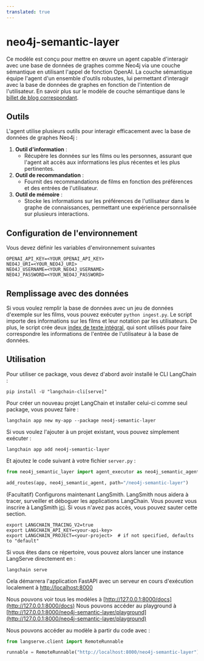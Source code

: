 ```yaml
---
translated: true
---
```


# neo4j-semantic-layer

Ce modèle est conçu pour mettre en œuvre un agent capable d'interagir avec une base de données de graphes comme Neo4j via une couche sémantique en utilisant l'appel de fonction OpenAI.
La couche sémantique équipe l'agent d'un ensemble d'outils robustes, lui permettant d'interagir avec la base de données de graphes en fonction de l'intention de l'utilisateur.
En savoir plus sur le modèle de couche sémantique dans le [billet de blog correspondant](https://medium.com/towards-data-science/enhancing-interaction-between-language-models-and-graph-databases-via-a-semantic-layer-0a78ad3eba49).

## Outils

L'agent utilise plusieurs outils pour interagir efficacement avec la base de données de graphes Neo4j :

1. **Outil d'information** :
   - Récupère les données sur les films ou les personnes, assurant que l'agent ait accès aux informations les plus récentes et les plus pertinentes.
2. **Outil de recommandation** :
   - Fournit des recommandations de films en fonction des préférences et des entrées de l'utilisateur.
3. **Outil de mémoire** :
   - Stocke les informations sur les préférences de l'utilisateur dans le graphe de connaissances, permettant une expérience personnalisée sur plusieurs interactions.

## Configuration de l'environnement

Vous devez définir les variables d'environnement suivantes

```shell
OPENAI_API_KEY=<YOUR_OPENAI_API_KEY>
NEO4J_URI=<YOUR_NEO4J_URI>
NEO4J_USERNAME=<YOUR_NEO4J_USERNAME>
NEO4J_PASSWORD=<YOUR_NEO4J_PASSWORD>
```

## Remplissage avec des données

Si vous voulez remplir la base de données avec un jeu de données d'exemple sur les films, vous pouvez exécuter `python ingest.py`.
Le script importe des informations sur les films et leur notation par les utilisateurs.
De plus, le script crée deux [index de texte intégral](https://neo4j.com/docs/cypher-manual/current/indexes-for-full-text-search/), qui sont utilisés pour faire correspondre les informations de l'entrée de l'utilisateur à la base de données.

## Utilisation

Pour utiliser ce package, vous devez d'abord avoir installé le CLI LangChain :

```shell
pip install -U "langchain-cli[serve]"
```

Pour créer un nouveau projet LangChain et installer celui-ci comme seul package, vous pouvez faire :

```shell
langchain app new my-app --package neo4j-semantic-layer
```

Si vous voulez l'ajouter à un projet existant, vous pouvez simplement exécuter :

```shell
langchain app add neo4j-semantic-layer
```

Et ajoutez le code suivant à votre fichier `server.py` :

```python
from neo4j_semantic_layer import agent_executor as neo4j_semantic_agent

add_routes(app, neo4j_semantic_agent, path="/neo4j-semantic-layer")
```

(Facultatif) Configurons maintenant LangSmith.
LangSmith nous aidera à tracer, surveiller et déboguer les applications LangChain.
Vous pouvez vous inscrire à LangSmith [ici](https://smith.langchain.com/).
Si vous n'avez pas accès, vous pouvez sauter cette section.

```shell
export LANGCHAIN_TRACING_V2=true
export LANGCHAIN_API_KEY=<your-api-key>
export LANGCHAIN_PROJECT=<your-project>  # if not specified, defaults to "default"
```

Si vous êtes dans ce répertoire, vous pouvez alors lancer une instance LangServe directement en :

```shell
langchain serve
```

Cela démarrera l'application FastAPI avec un serveur en cours d'exécution localement à
[http://localhost:8000](http://localhost:8000)

Nous pouvons voir tous les modèles à [http://127.0.0.1:8000/docs](http://127.0.0.1:8000/docs)
Nous pouvons accéder au playground à [http://127.0.0.1:8000/neo4j-semantic-layer/playground](http://127.0.0.1:8000/neo4j-semantic-layer/playground)

Nous pouvons accéder au modèle à partir du code avec :

```python
from langserve.client import RemoteRunnable

runnable = RemoteRunnable("http://localhost:8000/neo4j-semantic-layer")
```
